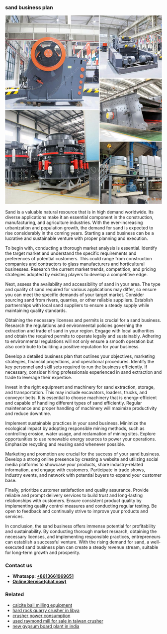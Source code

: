<h3>sand business plan</h3><img src='1708498303.jpg' alt=''><p>Sand is a valuable natural resource that is in high demand worldwide. Its diverse applications make it an essential component in the construction, manufacturing, and agriculture industries. With the ever-increasing urbanization and population growth, the demand for sand is expected to rise considerably in the coming years. Starting a sand business can be a lucrative and sustainable venture with proper planning and execution.</p><p>To begin with, conducting a thorough market analysis is essential. Identify the target market and understand the specific requirements and preferences of potential customers. This could range from construction companies and contractors to glass manufacturers and horticultural businesses. Research the current market trends, competition, and pricing strategies adopted by existing players to develop a competitive edge.</p><p>Next, assess the availability and accessibility of sand in your area. The type and quality of sand required for various applications may differ, so ensure you can meet the specific demands of your target market. Consider sourcing sand from rivers, quarries, or other reliable suppliers. Establish partnerships with local sand suppliers to ensure a steady supply while maintaining quality standards.</p><p>Obtaining the necessary licenses and permits is crucial for a sand business. Research the regulations and environmental policies governing the extraction and trade of sand in your region. Engage with local authorities and obtain the required permits to operate legally and sustainably. Adhering to environmental regulations will not only ensure a smooth operation but also contribute to building a positive reputation for your business.</p><p>Develop a detailed business plan that outlines your objectives, marketing strategies, financial projections, and operational procedures. Identify the key personnel and skill sets required to run the business efficiently. If necessary, consider hiring professionals experienced in sand extraction and trade to leverage their expertise.</p><p>Invest in the right equipment and machinery for sand extraction, storage, and transportation. This may include excavators, loaders, trucks, and conveyor belts. It is essential to choose machinery that is energy-efficient and capable of handling different types of sand efficiently. Regular maintenance and proper handling of machinery will maximize productivity and reduce downtime.</p><p>Implement sustainable practices in your sand business. Minimize the ecological impact by adopting responsible mining methods, such as controlling erosion, water usage, and reclamation of mining sites. Explore opportunities to use renewable energy sources to power your operations. Emphasize recycling and reusing sand whenever possible.</p><p>Marketing and promotion are crucial for the success of your sand business. Develop a strong online presence by creating a website and utilizing social media platforms to showcase your products, share industry-related information, and engage with customers. Participate in trade shows, industry events, and network with potential buyers to expand your customer base.</p><p>Finally, prioritize customer satisfaction and quality assurance. Provide reliable and prompt delivery services to build trust and long-lasting relationships with customers. Ensure consistent product quality by implementing quality control measures and conducting regular testing. Be open to feedback and continually strive to improve your products and services.</p><p>In conclusion, the sand business offers immense potential for profitability and sustainability. By conducting thorough market research, obtaining the necessary licenses, and implementing responsible practices, entrepreneurs can establish a successful venture. With the rising demand for sand, a well-executed sand business plan can create a steady revenue stream, suitable for long-term growth and prosperity.</p><h3>Contact us</h3><ul><li><strong>Whatsapp:&nbsp;<a href="https://wa.me/8613661969651">+8613661969651</a></strong></li><li><a href="https://swt.shibang-china.com/?git&amp;zhl&amp;sand business plan"><strong>Online Service(chat now)</strong></a></li></ul><h3>Related</h3><ul><li><a href='calcite ball milling equipment.md'>calcite ball milling equipment</a></li><li><a href='hard rock quarry crusher in libya.md'>hard rock quarry crusher in libya</a></li><li><a href='crusher power consumption.md'>crusher power consumption</a></li><li><a href='used raymond mill for sale in taiwan crusher.md'>used raymond mill for sale in taiwan crusher</a></li><li><a href='new gypsum board plant in india.md'>new gypsum board plant in india</a></li></ul>